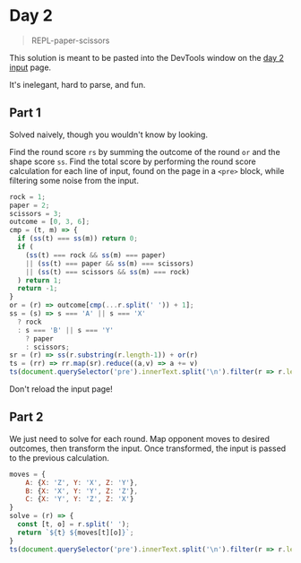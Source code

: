 # Day 2 

> REPL-paper-scissors

This solution is meant to be pasted into the DevTools window on the [day 2 input]() page.

It's inelegant, hard to parse, and fun.

## Part 1 

Solved naively, though you wouldn't know by looking. 

Find the round score `rs` by summing the outcome of the round `or` and the shape score `ss`.
Find the total score by performing the round score calculation for each line of input, found on the page in a `<pre>` block, while filtering some noise from the input.


```js
rock = 1;
paper = 2;
scissors = 3;
outcome = [0, 3, 6];
cmp = (t, m) => {
  if (ss(t) === ss(m)) return 0;
  if (
    (ss(t) === rock && ss(m) === paper) 
    || (ss(t) === paper && ss(m) === scissors) 
    || (ss(t) === scissors && ss(m) === rock) 
  ) return 1;
  return -1;
}
or = (r) => outcome[cmp(...r.split(' ')) + 1];
ss = (s) => s === 'A' || s === 'X' 
  ? rock 
  : s === 'B' || s === 'Y' 
    ? paper
    : scissors;
sr = (r) => ss(r.substring(r.length-1)) + or(r)
ts = (rr) => rr.map(sr).reduce((a,v) => a += v)
ts(document.querySelector('pre').innerText.split('\n').filter(r => r.length === 3));
```

Don't reload the input page!

## Part 2

We just need to solve for each round. Map opponent moves to desired outcomes, then transform the input.
Once transformed, the input is passed to the previous calculation. 

```js
moves = {
    A: {X: 'Z', Y: 'X', Z: 'Y'},
    B: {X: 'X', Y: 'Y', Z: 'Z'},
    C: {X: 'Y', Y: 'Z', Z: 'X'}
}
solve = (r) => {
  const [t, o] = r.split(' ');
  return `${t} ${moves[t][o]}`;
}
ts(document.querySelector('pre').innerText.split('\n').filter(r => r.length === 3).map(solve));
```

